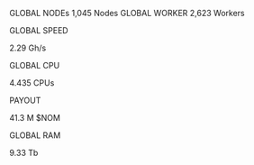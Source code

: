 GLOBAL NODEs
1,045 Nodes
GLOBAL WORKER
2,623 Workers

GLOBAL SPEED

2.29 Gh/s

GLOBAL CPU

4.435 CPUs

PAYOUT

41.3 M $NOM

GLOBAL RAM

9.33 Tb
